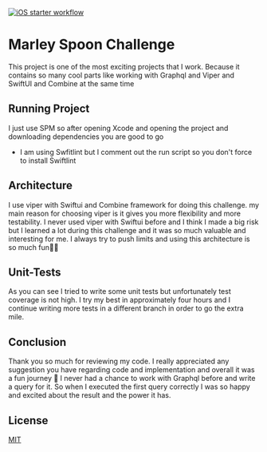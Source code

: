 [![iOS starter workflow](https://github.com/amirtutunchi/MarlySpoon/actions/workflows/ios.yml/badge.svg)](https://github.com/amirtutunchi/MarlySpoon/actions/workflows/ios.yml)
# Marley Spoon Challenge

This project is one of the most exciting projects that I work. Because it contains so many cool parts like working with Graphql and Viper and SwiftUI and Combine at the same time
## Running Project
I just use SPM so after opening Xcode and opening the project and downloading dependencies you are good to go
- I am using Swfitlint but I comment out the run script so you don't force to install Swiftlint

## Architecture
I use viper with Swiftui and Combine framework for doing this challenge. my main reason for choosing viper is it gives you more flexibility and more testability. I never used viper with Swiftui before and I think I made a big risk but I learned a lot during this challenge and it was so much valuable and interesting for me. I always try to push limits and using this architecture is so much fun🍻🍻

## Unit-Tests
As you can see I tried to write some unit tests but unfortunately test coverage is not high. I try my best in approximately four hours and I continue writing more tests in a different branch in order to go the extra mile.

## Conclusion
Thank you so much for reviewing my code. I really appreciated any suggestion you have regarding code and implementation and overall it was a fun journey 🤝  I never had a chance to work with Graphql before and write a query for it. So when I executed the first query correctly I was so happy and excited about the result and the power it has.
## License
[MIT](https://choosealicense.com/licenses/mit/)
